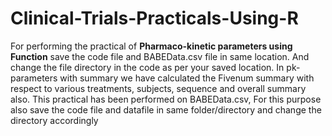 # Clinical-Trials-Practicals-Using-R
For performing the practical of **Pharmaco-kinetic parameters using Function** save the code file and BABEData.csv file in same location. And change the file  directory in the code as per your saved location. 
In pk-parameters with summary we have calculated the Fivenum summary with respect to various treatments, subjects, sequence and overall summary also. This practical has been performed on BABEData.csv, For this purpose also save the code file and datafile in same folder/directory and change the directory accordingly
